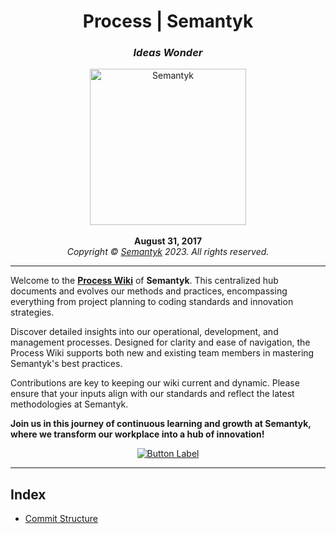 <h1 align='center'>Process | Semantyk</h1>
<h3 align='center'><i>Ideas Wonder</i></h3>
<p align='center'>
  <img alt='Semantyk' src='https://www.semantyk.com/icon.png' width='250'/>
  <br>
  <br>
  <b>August 31, 2017</b>
  <br>
  <i>Copyright © <a href="https://www.semantyk.com">Semantyk</a> 2023. All 
rights 
reserved.
</i>
</p>

---
Welcome to the [**Process Wiki**](https://github.com/semantyk/process/wiki) of **Semantyk**. This centralized hub documents and evolves our methods and practices, encompassing everything from project planning to coding standards and innovation strategies.

Discover detailed insights into our operational, development, and management processes. Designed for clarity and ease of navigation, the Process Wiki supports both new and existing team members in mastering Semantyk's best practices.

Contributions are key to keeping our wiki current and dynamic. Please ensure that your inputs align with our standards and reflect the latest methodologies at Semantyk.

**Join us in this journey of continuous learning and growth at Semantyk, where we transform our workplace into a hub of innovation!**

<p align='center'>
<a href="https://github.com/semantyk/process/wiki">
<img src="https://img.shields.io/badge/Go_to_Wiki-ButtonColor.svg" alt="Button Label"/>
</a>
</p>

---

## Index

* [Commit Structure](https://github.com/semantyk/.github/wiki/%F0%9F%8C%9F-Commit-Structure)